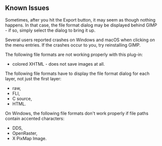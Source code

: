 Known Issues
------------

Sometimes, after you hit the Export button, it may seem as though nothing
happens. In that case, the file format dialog may be displayed behind GIMP - if
so, simply select the dialog to bring it up.

Several users reported crashes on Windows and macOS when clicking on the menu
entries. If the crashes occur to you, try reinstalling GIMP.

The following file formats are not working properly with this plug-in:
* colored XHTML - does not save images at all.

The following file formats have to display the file format dialog for each layer,
not just the first layer:
* raw,
* FLI,
* C source,
* HTML.

On Windows, the following file formats don't work properly if file paths contain
accented characters:
* DDS,
* OpenRaster,
* X PixMap Image.
